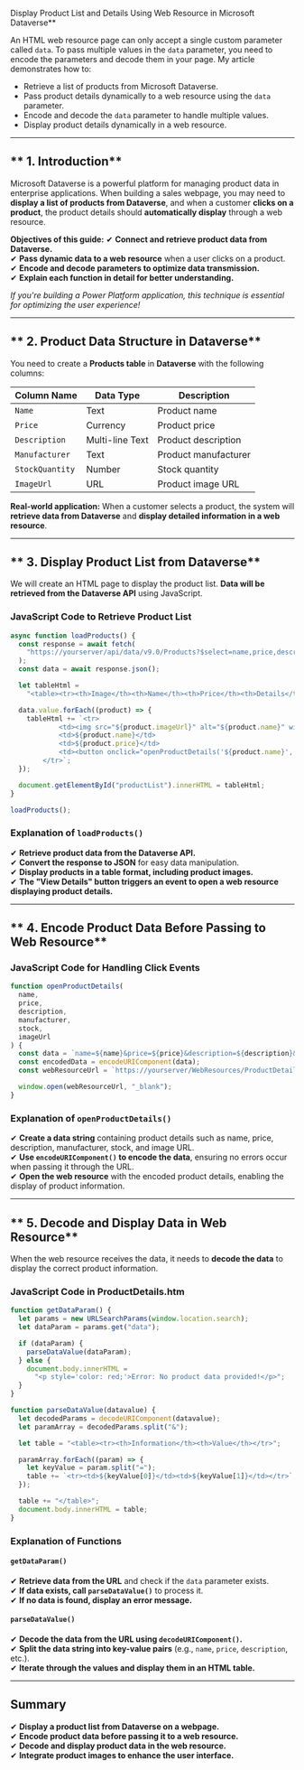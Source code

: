 Display Product List and Details Using Web Resource in Microsoft Dataverse\*\*

An HTML web resource page can only accept a single custom parameter called `data`. To pass multiple values in the `data` parameter, you need to encode the parameters and decode them in your page. My article demonstrates how to:

- Retrieve a list of products from Microsoft Dataverse.
- Pass product details dynamically to a web resource using the `data` parameter.
- Encode and decode the `data` parameter to handle multiple values.
- Display product details dynamically in a web resource.

---

## ** 1️. Introduction**

Microsoft Dataverse is a powerful platform for managing product data in enterprise applications. When building a sales webpage, you may need to **display a list of products from Dataverse**, and when a customer **clicks on a product**, the product details should **automatically display** through a web resource.

**Objectives of this guide:**
✔ **Connect and retrieve product data from Dataverse.**  
✔ **Pass dynamic data to a web resource** when a user clicks on a product.  
✔ **Encode and decode parameters to optimize data transmission.**  
✔ **Explain each function in detail for better understanding.**

_If you're building a Power Platform application, this technique is essential for optimizing the user experience!_

---

## ** 2️. Product Data Structure in Dataverse**

You need to create a **Products table** in **Dataverse** with the following columns:

| **Column Name** | **Data Type**   | **Description**      |
| --------------- | --------------- | -------------------- |
| `Name`          | Text            | Product name         |
| `Price`         | Currency        | Product price        |
| `Description`   | Multi-line Text | Product description  |
| `Manufacturer`  | Text            | Product manufacturer |
| `StockQuantity` | Number          | Stock quantity       |
| `ImageUrl`      | URL             | Product image URL    |

**Real-world application:** When a customer selects a product, the system will **retrieve data from Dataverse** and **display detailed information in a web resource**.

---

## ** 3️. Display Product List from Dataverse**

We will create an HTML page to display the product list. **Data will be retrieved from the Dataverse API** using JavaScript.

### **JavaScript Code to Retrieve Product List**

```javascript
async function loadProducts() {
  const response = await fetch(
    "https://yourserver/api/data/v9.0/Products?$select=name,price,description,manufacturer,stock,imageUrl"
  );
  const data = await response.json();

  let tableHtml =
    "<table><tr><th>Image</th><th>Name</th><th>Price</th><th>Details</th></tr>";

  data.value.forEach((product) => {
    tableHtml += `<tr>
            <td><img src="${product.imageUrl}" alt="${product.name}" width="100"></td>
            <td>${product.name}</td>
            <td>${product.price}</td>
            <td><button onclick="openProductDetails('${product.name}', '${product.price}', '${product.description}', '${product.manufacturer}', '${product.stock}', '${product.imageUrl}')">View Details</button></td>
        </tr>`;
  });

  document.getElementById("productList").innerHTML = tableHtml;
}

loadProducts();
```

### **Explanation of `loadProducts()`**

✔ **Retrieve product data from the Dataverse API.**  
✔ **Convert the response to JSON** for easy data manipulation.  
✔ **Display products in a table format, including product images.**  
✔ **The "View Details" button triggers an event to open a web resource displaying product details.**

---

## ** 4️. Encode Product Data Before Passing to Web Resource**

### **JavaScript Code for Handling Click Events**

```javascript
function openProductDetails(
  name,
  price,
  description,
  manufacturer,
  stock,
  imageUrl
) {
  const data = `name=${name}&price=${price}&description=${description}&manufacturer=${manufacturer}&stock=${stock}&imageUrl=${imageUrl}`;
  const encodedData = encodeURIComponent(data);
  const webResourceUrl = `https://yourserver/WebResources/ProductDetails.htm?data=${encodedData}`;

  window.open(webResourceUrl, "_blank");
}
```

### **Explanation of `openProductDetails()`**

✔ **Create a data string** containing product details such as name, price, description, manufacturer, stock, and image URL.  
✔ **Use `encodeURIComponent()` to encode the data**, ensuring no errors occur when passing it through the URL.  
✔ **Open the web resource** with the encoded product details, enabling the display of product information.

---

## ** 5️. Decode and Display Data in Web Resource**

When the web resource receives the data, it needs to **decode the data** to display the correct product information.

### **JavaScript Code in ProductDetails.htm**

```javascript
function getDataParam() {
  let params = new URLSearchParams(window.location.search);
  let dataParam = params.get("data");

  if (dataParam) {
    parseDataValue(dataParam);
  } else {
    document.body.innerHTML =
      "<p style='color: red;'>Error: No product data provided!</p>";
  }
}

function parseDataValue(datavalue) {
  let decodedParams = decodeURIComponent(datavalue);
  let paramArray = decodedParams.split("&");

  let table = "<table><tr><th>Information</th><th>Value</th></tr>";

  paramArray.forEach((param) => {
    let keyValue = param.split("=");
    table += `<tr><td>${keyValue[0]}</td><td>${keyValue[1]}</td></tr>`;
  });

  table += "</table>";
  document.body.innerHTML = table;
}
```

### **Explanation of Functions**

#### **`getDataParam()`**

✔ **Retrieve data from the URL** and check if the `data` parameter exists.  
✔ **If data exists, call `parseDataValue()`** to process it.  
✔ **If no data is found, display an error message.**

#### **`parseDataValue()`**

✔ **Decode the data from the URL using `decodeURIComponent()`.**  
✔ **Split the data string into key-value pairs** (e.g., `name`, `price`, `description`, etc.).  
✔ **Iterate through the values and display them in an HTML table.**

---

## **Summary**

✔ **Display a product list from Dataverse on a webpage.**  
✔ **Encode product data before passing it to a web resource.**  
✔ **Decode and display product data in the web resource.**  
✔ **Integrate product images to enhance the user interface.**

